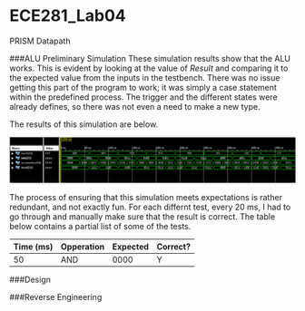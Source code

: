 ECE281_Lab04
============

PRISM Datapath

###ALU Preliminary Simulation
These simulation results show that the ALU works. This is evident by looking at the value of _Result_ and comparing it to the expected value from the inputs in the testbench. There was no issue getting this part of the program to work; it was simply a case statement within the predefined process. The trigger and the different states were already defines, so there was not even a need to make a new type.

The results of this simulation are below.

![alt text](https://github.com/byarbrough/ECE281_Lab04/blob/master/ALU_simulation.PNG?raw=true "ALU testbench")

The process of ensuring that this simulation meets expectations is rather redundant, and not exactly fun. For each differnt test, every 20 ms, I had to go through and manually make sure that the result is correct. The table below contains a partial list of some of the tests.

Time (ms) | Opperation | Expected | Correct?
|--------|-------------|--------|---------
50|AND|0000|Y



###Design

###Reverse Engineering
